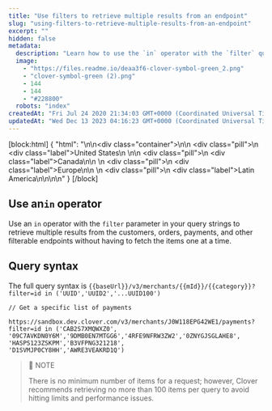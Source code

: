 ```yaml
---
title: "Use filters to retrieve multiple results from an endpoint"
slug: "using-filters-to-retrieve-multiple-results-from-an-endpoint"
excerpt: ""
hidden: false
metadata: 
  description: "Learn how to use the `in` operator with the `filter` query parameter in your query strings to retrieve multiple results from Clover customers, orders, payments, and other filterable endpoints."
  image: 
    - "https://files.readme.io/deaa3f6-clover-symbol-green_2.png"
    - "clover-symbol-green (2).png"
    - 144
    - 144
    - "#228800"
  robots: "index"
createdAt: "Fri Jul 24 2020 21:34:03 GMT+0000 (Coordinated Universal Time)"
updatedAt: "Wed Dec 13 2023 04:16:23 GMT+0000 (Coordinated Universal Time)"
---
```

[block:html]
{
  "html": "<!--JIRA DS-3009; Region pill icon added to topic on 3.22.2023-->\n\n<div class=\"container\">\n<!--US-->\n  <div class=\"pill\">\n    <div class=\"label\">United States</div>\n  </div>\n<!--Canada-->\n  <div class=\"pill\">\n    <div class=\"label\">Canada</div>\n</div>\n  <!--Europe-->\n  <div class=\"pill\">\n    <div class=\"label\">Europe</div>\n</div>\n  <!--Latin America-->\n  <div class=\"pill\">\n    <div class=\"label\">Latin America</div>\n</div>\n</div>\n\n<style>\nbody {\n  font-family: \"Segoe UI\", \"Roboto\",\n    \"Segoe UI Symbol\";\n}\n.container {\n  align-items: center;\n  min-width: 10%;\n  text-align: left;\n   overflow: auto;\n}\n/*Pill format*/\n.pill {\n  background: #44BB44;\n  border: .5px solid #44BB44;\n  margin-left: 5px;\n  overflow: auto;\n\n}\n/*Text positioning inside the pill*/\n.pill,\n.pill__addon {\n  display: inline-block;\n  box-sizing: border-box;\n  padding: 0px 10px;\n  border-radius: 10px;\n  position: relative;\n  box-sizing: border-box;\n  height: 1.5rem;\n}\n/*Text format inside the pill*/\n.pill .label,\n.pill__addon .label {\n  font-style: normal;\n  font-weight: normal;\n  font-size: 0.70rem;\n  color: #fff;\n  display: inline-block;\n  vertical-align: middle;\n \n}\n</style>"
}
[/block]


## Use an`in` operator

Use an `in` operator with the `filter` parameter in your query strings to retrieve multiple results from the customers, orders, payments, and other filterable endpoints without having to fetch the items one at a time. 

## Query syntax

The full query syntax is `{{baseUrl}}/v3/merchants/{{mId}}/{{category}}?filter=id in ('UUID','UUID2','...UUID100')`

```text Query example
// Get a specific list of payments

https://sandbox.dev.clover.com/v3/merchants/J0W118EPG42WE1/payments?filter=id in ('CAB2S7XMQWXZ0',
'09C7AVKDN0Y6M','9DMB0EN7MTGG6','4RFE9NFRW3ZW2','0ZNYGJSGLAHE8', 'HASPS123ZSKPM','B3VFPNG321218',
'D1SVMJP0CY8HH','AWRE3VEAKRD1Q')
```

> 📘 NOTE
> 
> There is no minimum number of items for a request; however, Clover recommends retrieving no more than 100 items per query to avoid hitting limits and performance issues.
